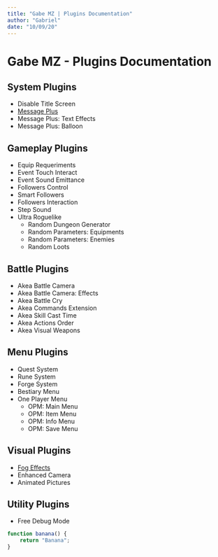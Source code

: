 ```yaml
---
title: "Gabe MZ | Plugins Documentation"
author: "Gabriel"
date: "10/09/20"
---
```


# Gabe MZ - Plugins Documentation

## System Plugins
- Disable Title Screen
- [Message Plus](Plugins/GMZ_MessagePlus)
- Message Plus: Text Effects
- Message Plus: Balloon

## Gameplay Plugins
- Equip Requeriments
- Event Touch Interact
- Event Sound Emittance
- Followers Control
- Smart Followers
- Followers Interaction
- Step Sound
- Ultra Roguelike
  - Random Dungeon Generator
  - Random Parameters: Equipments
  - Random Parameters: Enemies
  - Random Loots

## Battle Plugins
- Akea Battle Camera
- Akea Battle Camera: Effects
- Akea Battle Cry
- Akea Commands Extension
- Akea Skill Cast Time
- Akea Actions Order
- Akea Visual Weapons

## Menu Plugins
- Quest System
- Rune System
- Forge System
- Bestiary Menu
- One Player Menu
  - OPM: Main Menu
  - OPM: Item Menu
  - OPM: Info Menu
  - OPM: Save Menu

## Visual Plugins 
- [Fog Effects](Plugins/GMZ_FogEffects)
- Enhanced Camera
- Animated Pictures

## Utility Plugins
- Free Debug Mode

```js
function banana() {
    return "Banana";
}
```